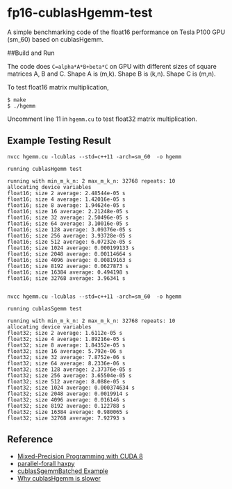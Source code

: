 # fp16-cublasHgemm-test
A simple benchmarking code of the float16 performance on Tesla P100 GPU (sm_60) based on cublasHgemm.

##Build and Run

The code does `C=alpha*A*B+beta*C` on GPU with different sizes of square matrices A, B and C. Shape A is (m,k). Shape B is (k,n). Shape C is (m,n).

To test float16 matrix multiplication,

```shell
$ make
$ ./hgemm
```

Uncomment line 11 in `hgemm.cu` to test float32 matrix multiplication.

## Example Testing Result

```shell
nvcc hgemm.cu -lcublas --std=c++11 -arch=sm_60  -o hgemm

running cublasHgemm test

running with min_m_k_n: 2 max_m_k_n: 32768 repeats: 10
allocating device variables
float16; size 2 average: 2.48544e-05 s 
float16; size 4 average: 1.42016e-05 s 
float16; size 8 average: 1.94624e-05 s 
float16; size 16 average: 2.21248e-05 s 
float16; size 32 average: 2.50496e-05 s 
float16; size 64 average: 3.10016e-05 s 
float16; size 128 average: 3.09376e-05 s 
float16; size 256 average: 3.93728e-05 s 
float16; size 512 average: 6.07232e-05 s 
float16; size 1024 average: 0.000199133 s 
float16; size 2048 average: 0.00114664 s 
float16; size 4096 average: 0.00819163 s 
float16; size 8192 average: 0.0627873 s 
float16; size 16384 average: 0.494198 s 
float16; size 32768 average: 3.96341 s 


nvcc hgemm.cu -lcublas --std=c++11 -arch=sm_60  -o hgemm

running cublasSgemm test

running with min_m_k_n: 2 max_m_k_n: 32768 repeats: 10
allocating device variables
float32; size 2 average: 1.6112e-05 s 
float32; size 4 average: 1.89216e-05 s 
float32; size 8 average: 1.84352e-05 s 
float32; size 16 average: 5.792e-06 s 
float32; size 32 average: 7.8752e-06 s 
float32; size 64 average: 8.2336e-06 s 
float32; size 128 average: 2.37376e-05 s 
float32; size 256 average: 3.65504e-05 s 
float32; size 512 average: 8.088e-05 s 
float32; size 1024 average: 0.000374634 s 
float32; size 2048 average: 0.0019914 s 
float32; size 4096 average: 0.016146 s 
float32; size 8192 average: 0.122788 s 
float32; size 16384 average: 0.980065 s 
float32; size 32768 average: 7.92793 s 
```

## Reference

* [Mixed-Precision Programming with CUDA 8](https://devblogs.nvidia.com/parallelforall/mixed-precision-programming-cuda-8/)
* [parallel-forall haxpy](https://github.com/parallel-forall/code-samples/tree/master/posts/mixed-precision)
* [cublasSgemmBatched Example](https://github.com/pyrovski/cublasSgemmBatched-example)
* [Why cublasHgemm is slower](https://devtalk.nvidia.com/default/topic/972337/gpu-accelerated-libraries/why-cublashgemm-is-slower-more-than-cublassgemm-when-i-use-/)


